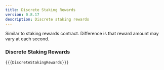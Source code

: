 ```yaml
---
title: Discrete Staking Rewards
version: 0.8.17
description: Discrete staking rewards
---
```


Similar to staking rewards contract. Difference is that reward amount may vary at each second.

### Discrete Staking Rewards

```solidity
{{{DiscreteStakingRewards}}}
```

